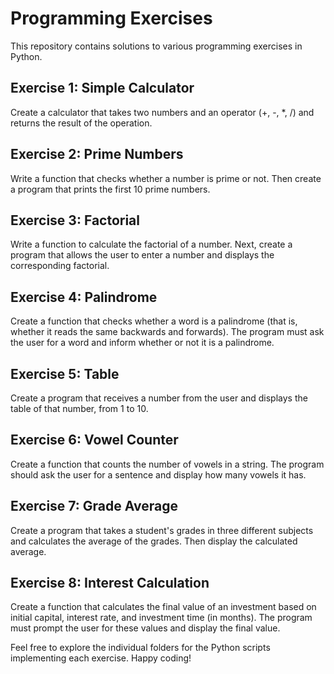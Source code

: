 # Programming Exercises

This repository contains solutions to various programming exercises in Python.

## Exercise 1: Simple Calculator

Create a calculator that takes two numbers and an operator (+, -, *, /) and returns the result of the operation.

## Exercise 2: Prime Numbers

Write a function that checks whether a number is prime or not. Then create a program that prints the first 10 prime numbers.

## Exercise 3: Factorial

Write a function to calculate the factorial of a number. Next, create a program that allows the user to enter a number and displays the corresponding factorial.

## Exercise 4: Palindrome

Create a function that checks whether a word is a palindrome (that is, whether it reads the same backwards and forwards). The program must ask the user for a word and inform whether or not it is a palindrome.

## Exercise 5: Table

Create a program that receives a number from the user and displays the table of that number, from 1 to 10.

## Exercise 6: Vowel Counter

Create a function that counts the number of vowels in a string. The program should ask the user for a sentence and display how many vowels it has.

## Exercise 7: Grade Average

Create a program that takes a student's grades in three different subjects and calculates the average of the grades. Then display the calculated average.

## Exercise 8: Interest Calculation

Create a function that calculates the final value of an investment based on initial capital, interest rate, and investment time (in months). The program must prompt the user for these values and display the final value.

Feel free to explore the individual folders for the Python scripts implementing each exercise. Happy coding!